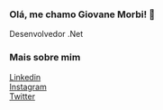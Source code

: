 ### Olá, me chamo Giovane Morbi! 👋

Desenvolvedor .Net  

### Mais sobre mim

[Linkedin](https://www.linkedin.com/in/giovane-morbi/)  
[Instagram](https://www.instagram.com/gmorbi/)  
[Twitter](https://twitter.com/giovanemorbi)  

<!--
**gmorbi/gmorbi** is a ✨ _special_ ✨ repository because its `README.md` (this file) appears on your GitHub profile.

Here are some ideas to get you started:

- 🔭 I’m currently working on ...
- 🌱 I’m currently learning ...
- 👯 I’m looking to collaborate on ...
- 🤔 I’m looking for help with ...
- 💬 Ask me about ...
- 📫 How to reach me: ...
- 😄 Pronouns: ...
- ⚡ Fun fact: ...
-->
